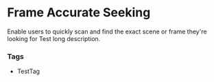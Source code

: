 # Frame Accurate Seeking

Enable users to quickly scan and find the exact scene or frame they're looking for
Test long description.

### Tags

  - TestTag
